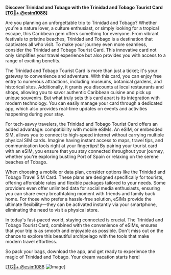 **Discover Trinidad and Tobago with the Trinidad and Tobago Tourist Card [[TG💪+ @esim1088](https://t.me/s/esim1088)]**

Are you planning an unforgettable trip to Trinidad and Tobago? Whether you're a nature lover, a culture enthusiast, or simply looking for a tropical escape, this Caribbean gem offers something for everyone. From vibrant festivals to pristine beaches, Trinidad and Tobago is a destination that captivates all who visit. To make your journey even more seamless, consider the Trinidad and Tobago Tourist Card. This innovative card not only simplifies your travel experience but also provides you with access to a range of exciting benefits.

The Trinidad and Tobago Tourist Card is more than just a ticket; it's your gateway to convenience and adventure. With this card, you can enjoy free entry to numerous attractions, including museums, botanical gardens, and historical sites. Additionally, it grants you discounts at local restaurants and shops, allowing you to savor authentic Caribbean cuisine and pick up unique souvenirs. But what truly sets this card apart is its integration with modern technology. You can easily manage your card through a dedicated app, which also provides real-time updates on events and activities happening during your stay.

For tech-savvy travelers, the Trinidad and Tobago Tourist Card offers an added advantage: compatibility with mobile eSIMs. An eSIM, or embedded SIM, allows you to connect to high-speed internet without carrying multiple physical SIM cards. Imagine having instant access to maps, travel tips, and communication tools right at your fingertips! By pairing your tourist card with an eSIM, you ensure that you stay connected throughout your journey, whether you're exploring bustling Port of Spain or relaxing on the serene beaches of Tobago.

When choosing a mobile or data plan, consider options like the Trinidad and Tobago Travel SIM Card. These plans are designed specifically for tourists, offering affordable rates and flexible packages tailored to your needs. Some providers even offer unlimited data for social media enthusiasts, ensuring you can share every breathtaking moment with friends and family back home. For those who prefer a hassle-free solution, eSIMs provide the ultimate flexibility—they can be activated instantly via your smartphone, eliminating the need to visit a physical store.

In today's fast-paced world, staying connected is crucial. The Trinidad and Tobago Tourist Card, combined with the convenience of eSIMs, ensures that your trip is as smooth and enjoyable as possible. Don't miss out on the chance to explore this beautiful archipelago with the tools that make modern travel effortless. 

So pack your bags, download the app, and get ready to experience the magic of Trinidad and Tobago. Your dream vacation starts here! 

[[TG💪+ @esim1088](https://t.me/s/esim1088) ![Image](https://i.postimg.cc/Y0z9fWf4/image.png)]